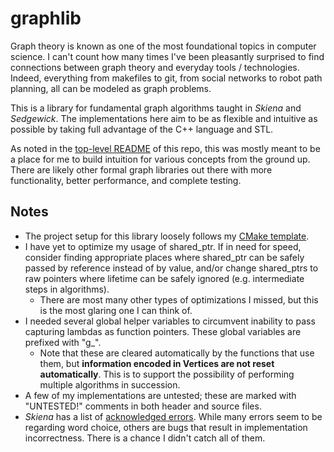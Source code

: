 # graphlib

Graph theory is known as one of the most foundational topics in computer science. I can't count how many times I've been pleasantly surprised to find connections between graph theory and everyday tools / technologies. Indeed, everything from makefiles to git, from social networks to robot path planning, all can be modeled as graph problems.

This is a library for fundamental graph algorithms taught in *Skiena* and *Sedgewick*. The implementations here aim to be as flexible and intuitive as possible by taking full advantage of the C++ language and STL.

As noted in the [top-level README](https://github.com/tedklin/back-to-basics/tree/graphlib-dev) of this repo, this was mostly meant to be a place for me to build intuition for various concepts from the ground up. There are likely other formal graph libraries out there with more functionality, better performance, and complete testing.


## Notes

- The project setup for this library loosely follows my [CMake template](https://github.com/tedklin/cmake_sandbox).
- I have yet to optimize my usage of shared_ptr. If in need for speed, consider finding appropriate places where shared_ptr can be safely passed by reference instead of by value, and/or change shared_ptrs to raw pointers where lifetime can be safely ignored (e.g. intermediate steps in algorithms).
    - There are most many other types of optimizations I missed, but this is the most glaring one I can think of.
- I needed several global helper variables to circumvent inability to pass capturing lambdas as function pointers. These global variables are prefixed with "g_".
    - Note that these are cleared automatically by the functions that use them, but **information encoded in Vertices are not reset automatically**. This is to support the possibility of performing multiple algorithms in succession.
- A few of my implementations are untested; these are marked with "UNTESTED!" comments in both header and source files.
- *Skiena* has a list of [acknowledged errors](http://www3.cs.stonybrook.edu/~skiena/algorist/book/errata). While many errors seem to be regarding word choice, others are bugs that result in implementation incorrectness. There is a chance I didn't catch all of them.
